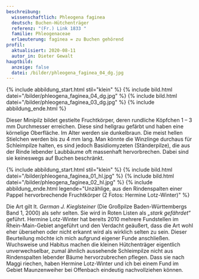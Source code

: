 ```yaml
---
beschreibung:
  wissenschaftlich: Phleogena faginea
  deutsch: Buchen-Hütchenträger
  referenz: "(Fr.) Link 1833 "
  familie: Phleogenaceae
  erlaeuterung: faginea = zu Buchen gehörend
profil:
  aktualisiert: 2020-08-11
  autor_in: Dieter Gewalt
hauptbild:
  anzeige: false
  datei: /bilder/phleogena_faginea_04_dg.jpg
---
```

{% include abbildung_start.html stil="klein" %}
{% include bild.html datei="/bilder/phleogena_faginea_04_dg.jpg" %}
{% include bild.html datei="/bilder/phleogena_faginea_03_dg.jpg" %}
{% include abbildung_ende.html %}

Dieser Minipilz bildet gestielte Fruchtkörper, deren rundliche Köpfchen 1 – 3 mm Durchmesser erreichen. Diese sind hellgrau gefärbt und haben eine körnelige Oberfläche. Im Alter werden sie dunkelbraun. Die meist hellen Stielchen werden bis zu 4 mm lang. Man könnte die Winzlinge durchaus für Schleimpilze halten, es sind jedoch Basidiomyzeten (Ständerpilze), die aus der Rinde lebender Laubbäume oft massenhaft hervorbrechen. Dabei sind sie keineswegs auf Buchen beschränkt.

{% include abbildung_start.html stil="klein" %}
{% include bild.html datei="/bilder/phleogena_faginea_01_hl.jpg" %}
{% include bild.html datei="/bilder/phleogena_faginea_02_hl.jpg" %}
{% include abbildung_ende.html legende="Unzählige, aus den Rindenspalten einer Pappel hervorbrechende Fruchtkörper (2 Fotos: Hermine Lotz-Winter)" %}

Die Art gilt lt. *German J. Kieglsteiner* (Die Großpilze Baden-Württembergs Band 1, 2000) als sehr selten. Sie wird in Roten Listen als *„stark gefährdet“* geführt. Hermine Lotz-Winter hat bereits 2010 mehrere Fundstellen im Rhein-Main-Gebiet angeführt und den Verdacht geäußert, dass die Art wohl eher übersehen oder nicht erkannt wird als wirklich selten zu sein. Dieser Beurteilung möchte ich mich aufgrund eigener Funde anschließen.
Wuchsweise und Habitus machen die kleinen Hütchenträger eigentlich unverwechselbar, zumal ähnlich aussehende Schleimpilze nicht aus Rindenspalten lebender Bäume hervorzubrechen pflegen. Dass sie nach Maggi riechen, haben Hermine Lotz-Winter und ich bei einem Fund im Gebiet Maunzenweiher bei Offenbach eindeutig nachvollziehen können.